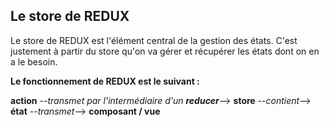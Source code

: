 ## **Le store de REDUX**

Le store de REDUX est l'élément central de la gestion des états.
C'est justement à partir du store qu'on va gérer et récupérer les états dont on en a le besoin.

**Le fonctionnement de REDUX est le suivant :**

**action** --*transmet par l'intermédiaire d'un **reducer***--> **store** --*contient*--> **état** --*transmet*--> **composant / vue**
